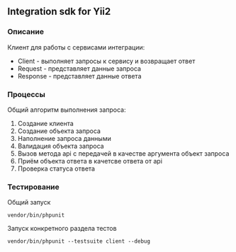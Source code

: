## Integration sdk for Yii2

### Описание
Клиент для работы с сервисами интеграции:
* Client - выполняет запросы к сервису и возвращает ответ
* Request - представляет данные запроса
* Response - представляет данные ответа

### Процессы
Общий алгоритм выполнения запроса:
1. Создание клиента
2. Создание объекта запроса
3. Наполнение запроса данными
4. Валидация объекта запроса
5. Вызов метода api с передачей в качестве аргумента объект запроса
6. Приём объекта ответа в качетсве ответа от api
7. Проверка статуса ответа

### Тестирование
Общий запуск
```
vendor/bin/phpunit 
```
Запуск конкретного раздела тестов
```
vendor/bin/phpunit --testsuite client --debug
```
